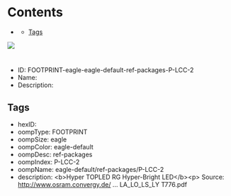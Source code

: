 



Contents
========

* [](#)
	* [Tags](#tags)
  
![][im]
# 

- ID: FOOTPRINT-eagle-eagle-default-ref-packages-P-LCC-2
- Name: 
- Description: 

## Tags

- hexID: 
- oompType: FOOTPRINT
- oompSize: eagle
- oompColor: eagle-default
- oompDesc: ref-packages
- oompIndex: P-LCC-2
- oompName: eagle-default/ref-packages/P-LCC-2
- description: &lt;b&gt;Hyper TOPLED RG Hyper-Bright LED&lt;/b&gt;&lt;p&gt;&#xD;
Source: http://www.osram.convergy.de/ ... LA_LO_LS_LY T776.pdf



[im]: image.png
